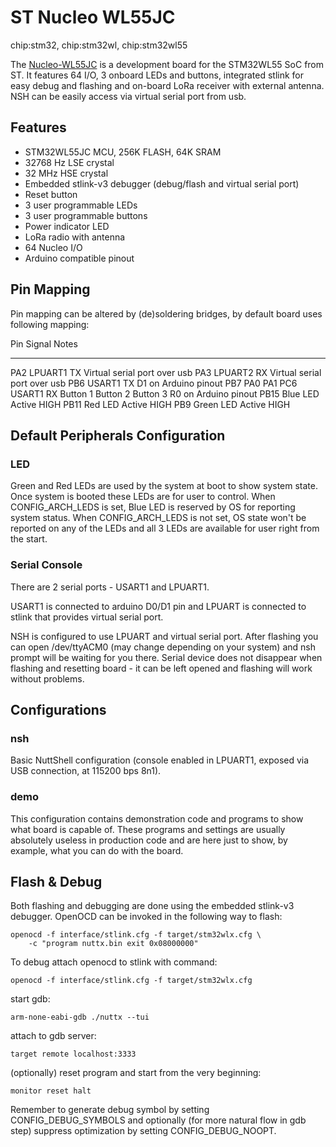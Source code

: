 ST Nucleo WL55JC
================

chip:stm32, chip:stm32wl, chip:stm32wl55

The
[Nucleo-WL55JC](https://www.st.com/en/evaluation-tools/nucleo-wl55jc.html)
is a development board for the STM32WL55 SoC from ST. It features 64
I/O, 3 onboard LEDs and buttons, integrated stlink for easy debug and
flashing and on-board LoRa receiver with external antenna. NSH can be
easily access via virtual serial port from usb.

Features
--------

-   STM32WL55JC MCU, 256K FLASH, 64K SRAM
-   32768 Hz LSE crystal
-   32 MHz HSE crystal
-   Embedded stlink-v3 debugger (debug/flash and virtual serial port)
-   Reset button
-   3 user programmable LEDs
-   3 user programmable buttons
-   Power indicator LED
-   LoRa radio with antenna
-   64 Nucleo I/O
-   Arduino compatible pinout

Pin Mapping
-----------

Pin mapping can be altered by (de)soldering bridges, by default board
uses following mapping:

  Pin               Signal                                 Notes
  ----------------- -------------------------------------- ------------------------------
  PA2               LPUART1 TX                             Virtual serial port over usb
  PA3               LPUART2 RX                             Virtual serial port over usb
  PB6               USART1 TX                              D1 on Arduino pinout
  PB7 PA0 PA1 PC6   USART1 RX Button 1 Button 2 Button 3   R0 on Arduino pinout
  PB15              Blue LED                               Active HIGH
  PB11              Red LED                                Active HIGH
  PB9               Green LED                              Active HIGH

Default Peripherals Configuration
---------------------------------

### LED

Green and Red LEDs are used by the system at boot to show system state.
Once system is booted these LEDs are for user to control. When
CONFIG\_ARCH\_LEDS is set, Blue LED is reserved by OS for reporting
system status. When CONFIG\_ARCH\_LEDS is not set, OS state won\'t be
reported on any of the LEDs and all 3 LEDs are available for user right
from the start.

### Serial Console

There are 2 serial ports - USART1 and LPUART1.

USART1 is connected to arduino D0/D1 pin and LPUART is connected to
stlink that provides virtual serial port.

NSH is configured to use LPUART and virtual serial port. After flashing
you can open /dev/ttyACM0 (may change depending on your system) and nsh
prompt will be waiting for you there. Serial device does not disappear
when flashing and resetting board - it can be left opened and flashing
will work without problems.

Configurations
--------------

### nsh

Basic NuttShell configuration (console enabled in LPUART1, exposed via
USB connection, at 115200 bps 8n1).

### demo

This configuration contains demonstration code and programs to show what
board is capable of. These programs and settings are usually absolutely
useless in production code and are here just to show, by example, what
you can do with the board.

Flash & Debug
-------------

Both flashing and debugging are done using the embedded stlink-v3
debugger. OpenOCD can be invoked in the following way to flash:

    openocd -f interface/stlink.cfg -f target/stm32wlx.cfg \
        -c "program nuttx.bin exit 0x08000000"

To debug attach openocd to stlink with command:

    openocd -f interface/stlink.cfg -f target/stm32wlx.cfg

start gdb:

    arm-none-eabi-gdb ./nuttx --tui

attach to gdb server:

    target remote localhost:3333

(optionally) reset program and start from the very beginning:

    monitor reset halt

Remember to generate debug symbol by setting CONFIG\_DEBUG\_SYMBOLS and
optionally (for more natural flow in gdb step) suppress optimization by
setting CONFIG\_DEBUG\_NOOPT.
